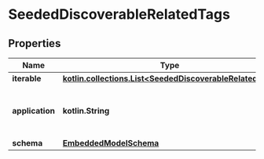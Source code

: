 
# SeededDiscoverableRelatedTags

## Properties
Name | Type | Description | Notes
------------ | ------------- | ------------- | -------------
**iterable** | [**kotlin.collections.List&lt;SeededDiscoverableRelatedTag&gt;**](SeededDiscoverableRelatedTag.md) |  | 
**application** | **kotlin.String** | This is the application id that this request is sent from. | 
**schema** | [**EmbeddedModelSchema**](EmbeddedModelSchema.md) |  |  [optional]



